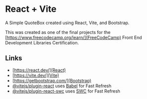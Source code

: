 # React + Vite

A Simple QuoteBox created using React, Vite, and Bootstrap.

This was created as one of the final projects for the [https://www.freecodecamp.org/learn/](FreeCodeCamp) Front End Development Libraries Certification.

## Links

- [https://react.dev/](React)
- [https://vite.dev/](Vite)
- [https://getbootstrap.com/](Bootstrap)
- [@vitejs/plugin-react](https://github.com/vitejs/vite-plugin-react/blob/main/packages/plugin-react/README.md) uses [Babel](https://babeljs.io/) for Fast Refresh
- [@vitejs/plugin-react-swc](https://github.com/vitejs/vite-plugin-react-swc) uses [SWC](https://swc.rs/) for Fast Refresh
